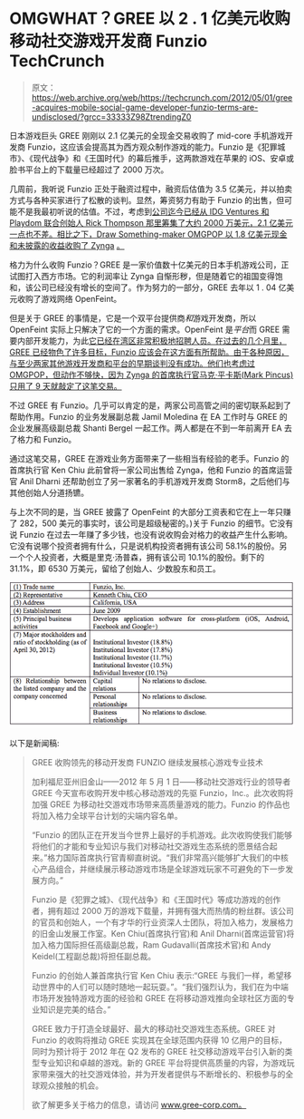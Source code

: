 # OMGWHAT？GREE 以 2 . 1 亿美元收购移动社交游戏开发商 Funzio TechCrunch

> 原文：<https://web.archive.org/web/https://techcrunch.com/2012/05/01/gree-acquires-mobile-social-game-developer-funzio-terms-are-undisclosed/?grcc=33333Z98ZtrendingZ0>

日本游戏巨头 GREE 刚刚以 2.1 亿美元的全现金交易收购了 mid-core 手机游戏开发商 Funzio，这应该会提高其为西方观众制作游戏的能力。Funzio 是《犯罪城市》、《现代战争》和《王国时代》的幕后推手，这两款游戏在苹果的 iOS、安卓或脸书平台上的下载量已经超过了 2000 万次。

几周前，我听说 Funzio 正处于融资过程中，融资后估值为 3.5 亿美元，并以拍卖方式与各种买家进行了松散的谈判。显然，筹资努力有助于 Funzio 的出售，但可能不是我最初听说的估值。不过，考虑到[公司迄今已经从 IDG Ventures 和 Playdom 联合创始人 Rick Thompson 那里筹集了大约 2000 万美元，2.1 亿美元一点也不差。相比之下，Draw Something-maker OMGPOP 以 1.8 亿美元现金和未披露的收益收购了 Zynga](https://web.archive.org/web/20221209065313/http://www.crunchbase.com/company/funzio) [。](https://web.archive.org/web/20221209065313/https://beta.techcrunch.com/2012/03/21/done-deal-zynga-gets-draw-something-phenom-by-acquiring-omgpop-were-hearing-210m/)

格力为什么收购 Funzio？GREE 是一家价值数十亿美元的日本手机游戏公司，正试图打入西方市场。它的利润率让 Zynga 自惭形秽，但是随着它的祖国变得饱和，该公司已经没有增长的空间了。作为努力的一部分，GREE 去年以 1 . 04 亿美元收购了游戏网络 OpenFeint。

但是关于 GREE 的事情是，它是一个双平台提供商*和*游戏开发商，所以 OpenFeint 实际上只解决了它的一个方面的需求。OpenFeint 是*平台*而 GREE 需要内部开发能力，为此[它已经在湾区非常积极地招聘人员。在过去的几个月里，GREE 已经物色了许多目标，Funzio 应该会在这方面有所帮助。由于各种原因，与至少两家其他游戏开发商和平台的早期谈判没有成功。他们也考虑过 OMGPOP，但动作不够快，因为 Zynga 的首席执行官马克·平卡斯(Mark Pincus)只用了 9 天就敲定了这笔交易。](https://web.archive.org/web/20221209065313/https://beta.techcrunch.com/2011/12/09/watch-out-zynga-japanese-gaming-company-gree-is-aggressively-hiring-in-silicon-valley/)

不过 GREE 有 Funzio。几乎可以肯定的是，两家公司高管之间的密切联系起到了帮助作用。Funzio 的业务发展副总裁 Jamil Moledina 在 EA 工作时与 GREE 的企业发展高级副总裁 Shanti Bergel 一起工作。两人都是在不到一年前离开 EA 去了格力和 Funzio。

通过这笔交易，GREE 在游戏业务方面带来了一些相当有经验的老手。Funzio 的首席执行官 Ken Chiu 此前曾将一家公司出售给 Zynga，他和 Funzio 的首席运营官 Anil Dharni 还帮助创立了另一家著名的手机游戏开发商 Storm8，之后他们与其他创始人分道扬镳。

与上次不同的是，当 GREE 披露了 OpenFeint 的大部分工资表和它在上一年只赚了 282，500 美元的事实时，该公司是超级秘密的。)关于 Funzio 的细节。它没有说 Funzio 在过去一年赚了多少钱，也没有说收购会对格力的收益产生什么影响。它没有说哪个投资者拥有什么，只是说机构投资者拥有该公司 58.1%的股份。另一个个人投资者，大概是里克·汤普森，拥有该公司 10.1%的股份。剩下的 31.1%，即 6530 万美元，留给了创始人、少数股东和员工。

[![](img/ee427f599f3329ed5aeaa53060fed107.png "Screen Shot 2012-05-01 at 7.07.16 PM")](https://web.archive.org/web/20221209065313/https://beta.techcrunch.com/2012/05/01/gree-acquires-mobile-social-game-developer-funzio-terms-are-undisclosed/screen-shot-2012-05-01-at-7-07-16-pm/)

以下是新闻稿:

> GREE 收购领先的移动开发商 FUNZIO
> 继续发展核心游戏专业技术
> 
> 加利福尼亚州旧金山——2012 年 5 月 1 日——移动社交游戏行业的领导者 GREE 今天宣布收购开发中核心移动游戏的先驱 Funzio，Inc.。此次收购将加强 GREE 为移动社交游戏市场带来高质量游戏的能力。Funzio 的作品也将加入格力全球平台计划的尖端内容名单。
> 
> “Funzio 的团队正在开发当今世界上最好的手机游戏。此次收购使我们能够将他们的才能和专业知识与我们对移动社交游戏生态系统的愿景结合起来。”格力国际首席执行官青柳直树说。“我们非常高兴能够扩大我们的中核心产品组合，并继续展示移动游戏市场是全球游戏玩家不可避免的下一步发展方向。”
> 
> Funzio 是《犯罪之城》、《现代战争》和《王国时代》等成功游戏的创作者，拥有超过 2000 万的游戏下载量，并拥有强大而热情的粉丝群。该公司的官员和创始人，一个有才华的行业资深人士团队，将加入格力，发展格力的旧金山发展工作室。Ken Chiu(首席执行官)和 Anil Dharni(首席运营官)将加入格力国际担任高级副总裁，Ram Gudavalli(首席技术官)和 Andy Keidel(工程副总裁)将担任副总裁。
> 
> Funzio 的创始人兼首席执行官 Ken Chiu 表示:“GREE 与我们一样，希望移动世界中的人们可以随时随地一起玩耍。”。“我们强烈认为，我们在为中端市场开发独特游戏方面的经验和 GREE 在将移动游戏推向全球社区方面的专业知识是完美的结合。”
> 
> GREE 致力于打造全球最好、最大的移动社交游戏生态系统。GREE 对 Funzio 的收购将推动 GREE 实现其在全球范围内获得 10 亿用户的目标，同时为预计将于 2012 年在 Q2 发布的 GREE 社交移动游戏平台引入新的类型专业知识和卓越的游戏。新的 GREE 平台将提供高质量的内容，为游戏玩家带来强大的社交游戏体验，并为开发者提供与不断增长的、积极参与的全球观众接触的机会。
> 
> 欲了解更多关于格力的信息，请访问 www.gree-corp.com。